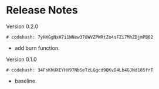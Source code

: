 # Release Notes

Version 0.2.0
```bash=
# codehash: 7yHXGgNxH7i1WNew378WVZPWRtZo4sFZi7MhZDjmPB62
```
- add burn function.

Version 0.1.0
```bash=
# codehash: 34FsKhUXEYHH97NbSeTzLGgcd9QKvD4Lb4GJNd185frT
```
- baseline.
